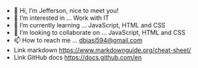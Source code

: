 - 👋 Hi, I’m Jefferson, nice to meet you!
- 👀 I’m interested in ... Work with IT
- 🌱 I’m currently learning ... JavaScript, HTML and CSS
- 💞️ I’m looking to collaborate on ... JavaScript, HTML and CSS
- 📫 How to reach me ... dbiasi594@gmail.com
- Link markdown https://www.markdownguide.org/cheat-sheet/
- Link GitHub docs https://docs.github.com/en

<!---
dbiasi/dbiasi is a ✨ special ✨ repository because its `README.md` (this file) appears on your GitHub profile.
You can click the Preview link to take a look at your changes.
--->
